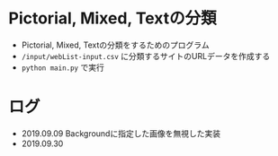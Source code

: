 
# Pictorial, Mixed, Textの分類
- Pictorial, Mixed, Textの分類をするためのプログラム
- `/input/webList-input.csv` に分類するサイトのURLデータを作成する
- `python main.py` で実行

# ログ
- 2019.09.09 Backgroundに指定した画像を無視した実装
- 2019.09.30 